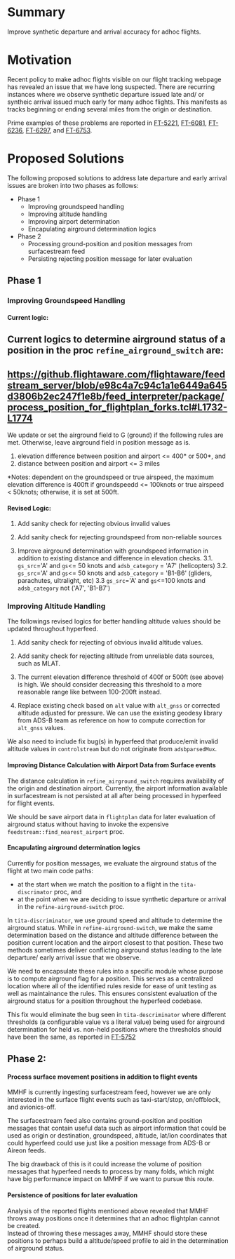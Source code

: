 # Summary

Improve synthetic departure and arrival accuracy for adhoc flights.

# Motivation

Recent policy to make adhoc flights visible on our flight tracking webpage has
revealed an issue that we have long suspected.  There are recurring 
instances where we observe synthetic departure issued late and/ or syntheic arrival
issued much early for many adhoc flights. This manifests as tracks beginning
or ending several miles from the origin or destination.

Prime examples of these problems are reported in [FT-5221](https://flightaware.atlassian.net/browse/FT-5221), 
[FT-6081](https://flightaware.atlassian.net/browse/FT-6081), [FT-6236](https://flightaware.atlassian.net/browse/FT-6236), [FT-6297](https://flightaware.atlassian.net/browse/FT-6297), and [FT-6753](https://flightaware.atlassian.net/browse/FT-6753).  

# Proposed Solutions

The following proposed solutions to address late departure and early arrival 
issues are broken into two phases as follows:
* Phase 1
    * Improving groundspeed handling
    * Improving altitude handling
    * Improving airport determination
    * Encapulating airground determination logics
* Phase 2
    * Processing ground-position and position messages from surfacestream feed
    * Persisting rejecting position message for later evaluation


## Phase 1

### Improving Groundspeed Handling

#### Current logic:
Current logics to determine airground status of a position in the proc 
`refine_airground_switch` are:
--
https://github.flightaware.com/flightaware/feedstream_server/blob/e98c4a7c94c1a1e6449a645d3806b2ec247f1e8b/feed_interpreter/package/process_position_for_flightplan_forks.tcl#L1732-L1774
--

We update or set the airground field to G (ground) if the following rules are
met. Otherwise, leave airground field in position message as is.  
1. elevation difference between position and airport <= 400* or 500*, and
2. distance between position and airport <= 3 miles

*Notes: dependent on the groundspeed or true airspeed, the maximum elevation 
difference is 400ft if groundspeedd <= 100knots or true airspeed < 50knots; 
otherwise, it is set at 500ft.

#### Revised Logic:

1. Add sanity check for rejecting obvious invalid values

2. Add sanity check for rejecting groundspeed from non-reliable sources

3. Improve airground determination with groundspeed information in addition
to existing distance and difference in elevation checks.
    3.1. `gs_src`='A' and `gs`<= 50 knots and `adsb_category` = 'A7' (helicopters)
    3.2. `gs_src`='A' and `gs`<= 50 knots and `adsb_category` = 'B1-B6' (gliders, parachutes, ultralight, etc)
    3.3 `gs_src`='A' and `gs`<=100 knots and `adsb_category` not ('A7', 'B1-B7')


### Improving Altitude Handling

The followings revised logics for better handling altitude values should be
updated throughout hyperfeed.

1. Add sanity check for rejecting of obvious invalid altitude values. 

2. Add sanity check for rejecting altitude from unreliable data sources, 
such as MLAT.

3. The current elevation difference threshold of 400f or 500ft (see above) is
high. We should consider decreasing this threshold to a more reasonable range 
like between 100-200ft instead.  

4. Replace existing check based on `alt` value with `alt_gnss` or corrected 
altitude adjusted for pressure.  We can use the existing geodesy library from 
ADS-B team as reference on how to compute correction for `alt_gnss` values.

We also need to include fix bug(s) in hyperfeed that produce/emit invalid 
altitude values in `controlstream` but do not originate from `adsbparsedMux`. 


#### Improving Distance Calculation with Airport Data from Surface events
The distance calculation in `refine_airground_switch` requires availability
of the origin and destination airport.  Currently, the airport information 
available in surfacestream is not persisted at all after being processed in 
hyperfeed for flight events.

We should be save airport data in `flightplan` data for later evaluation of 
airground status without having to invoke the expensive 
`feedstream::find_nearest_airport` proc.


#### Encapulating airground determination logics

Currently for position messages, we evaluate the airground status of the flight
at two main code paths:
* at the start when we match the position to a flight in the `tita-discrimator` 
proc, and 
* at the point when we are deciding to issue synthetic departure or arrival in the
`refine-airground-switch` proc.

In `tita-discriminator`, we use ground speed and altitude to determine the 
airground status.  While in `refine-airground-switch`, we make the same 
determination based on the distance and altitude difference between the position
current location and the airport closest to that position.  These two methods
sometimes deliver conflicting airground status leading to the late departure/
early arrival issue that we observe.  

We need to encapsulate these rules into a specific module whose purpose is to
compute airground flag for a position.  This serves as a centralized location 
where all of the identified rules reside for ease of unit testing as well as 
maintainance the rules.  This ensures consistent evaluation of the airground
status for a position throughout the hyperfeed codebase.

This fix would eliminate the bug seen in `tita-descriminator` where different
thresholds (a configurable value vs a literal value) being used for airground 
determination for held vs. non-held positions where the thresholds should have
been the same, as reported in [FT-5752](https://flightaware.atlassian.net/browse/FT-5752)

## Phase 2:

#### Process surface movement positions in addition to flight events

MMHF is currently ingesting surfacestream feed, however we are only interested in
the surface flight events such as taxi-start/stop, on/offblock, and avionics-off.

The surfacestream feed also contains ground-position and position messages that 
contain useful data such as airport information that could be used as origin or
destination, groundspeed, altitude, lat/lon coordinates that could hyperfeed 
could use just like a position message from ADS-B or Aireon feeds. 

The big drawback of this is it could increase the volume of position messages
that hyperfeed needs to process by many folds, which might have big performance
impact on MMHF if we want to pursue this route.

#### Persistence of positions for later evaluation

Analysis of the reported flights mentioned above revealed that MMHF throws away
positions once it determines that an adhoc flightplan cannot be created.  
Instead of throwing these messages away, MMHF should store these positions to perhaps
build a altitude/speed profile to aid in the determination of airground status. 

